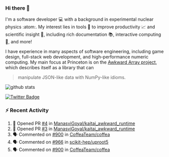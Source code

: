 ### Hi there 👋 

I'm a software developer 💻 with a background in experimental nuclear physics :atom:. My interest lies in tools :wrench: to improve productivity :chart_with_upwards_trend: and scientific insight :telescope:, including rich documentation 📚, interactive computing 🧮, and more! 

I have experience in many aspects of software engineering, including game design, full-stack web development, and high-performance numeric computing. My main focus at Princeton is on the [Awkward Array project](awkward-array.org/), which describes itself as a library that can 
> manipulate JSON-like data with NumPy-like idioms.

![github stats](https://github-readme-stats.vercel.app/api?username=agoose77&show_icons=true&hide_rank=true&hide_title=true&bg_color=30,e76445,904e95&text_color=efe3ec&icon_color=efe3ec)
<!--
**agoose77/agoose77** is a ✨ _special_ ✨ repository because its `README.md` (this file) appears on your GitHub profile.

Here are some ideas to get you started:

- 🔭 I’m currently working on ...
- 🌱 I’m currently learning ...
- 👯 I’m looking to collaborate on ...
- 🤔 I’m looking for help with ...
- 💬 Ask me about ...
- 📫 How to reach me: ...
- 😄 Pronouns: ...
- ⚡ Fun fact: ...
-->

[![Twitter Badge](https://img.shields.io/twitter/follow/agoose77?style=flat-square&logo=Twitter&logoColor=white&color=cornflowerblue)](https://twitter.com/agoose77)

### :zap: Recent Activity

<!--START_SECTION:activity-->
1. 💪 Opened PR [#4](https://github.com/ManasviGoyal/kaitai_awkward_runtime/pull/4) in [ManasviGoyal/kaitai_awkward_runtime](https://github.com/ManasviGoyal/kaitai_awkward_runtime)
2. 💪 Opened PR [#3](https://github.com/ManasviGoyal/kaitai_awkward_runtime/pull/3) in [ManasviGoyal/kaitai_awkward_runtime](https://github.com/ManasviGoyal/kaitai_awkward_runtime)
3. 🗣 Commented on [#900](https://github.com/CoffeaTeam/coffea/pull/900#issuecomment-1752057286) in [CoffeaTeam/coffea](https://github.com/CoffeaTeam/coffea)
4. 🗣 Commented on [#966](https://github.com/scikit-hep/uproot5/pull/966#issuecomment-1751999738) in [scikit-hep/uproot5](https://github.com/scikit-hep/uproot5)
5. 🗣 Commented on [#900](https://github.com/CoffeaTeam/coffea/pull/900#issuecomment-1751998548) in [CoffeaTeam/coffea](https://github.com/CoffeaTeam/coffea)
<!--END_SECTION:activity-->
